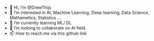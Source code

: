 - 👋 Hi, I’m @DrewThijs
- 👀 I’m interested in AI, Machine Learning, Deep learning, Data Science, Mathametics, Statistics ...
- 🌱 I’m currently learning ML/ DL
- 💞️ I’m looking to collaborate on AI field.
- 📫 How to reach me via this github link

<!---
DrewThijs/DrewThijs is a ✨ special ✨ repository because its `README.md` (this file) appears on your GitHub profile.
You can click the Preview link to take a look at your changes.
--->
